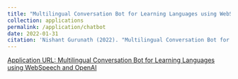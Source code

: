 ```yaml
---
title: "Multilingual Conversation Bot for Learning Languages using WebSpeech and OpenAI"
collection: applications
permalink: /application/chatbot
date: 2022-01-31
citation: 'Nishant Gurunath (2022). "Multilingual Conversation Bot for Learning Languages using WebSpeech and OpenAI".'
---
```


[Application URL: Multilingual Conversation Bot for Learning Languages using WebSpeech and OpenAI](https://convbot.nishantgurunath.com/)
